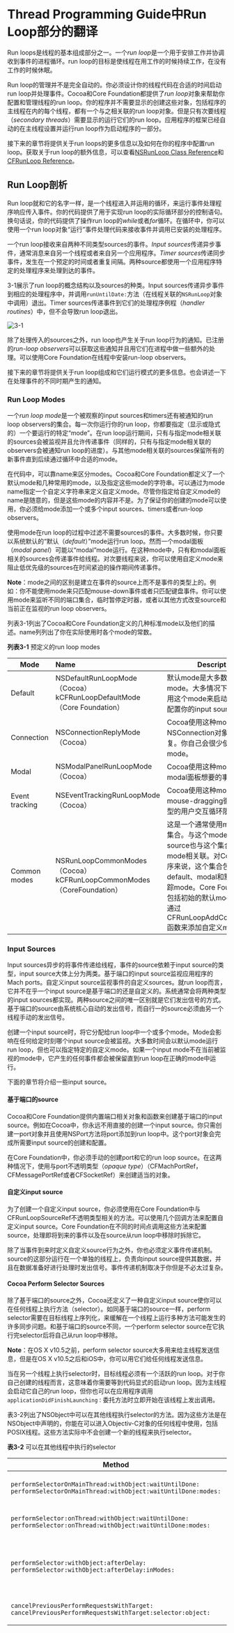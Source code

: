 # Thread Programming Guide中Run Loop部分的翻译

Run loops是线程的基本组成部分之一。一个*run loop*是一个用于安排工作并协调收到事件的进程循环。run loop的目标是使线程在用工作的时候持续工作，在没有工作的时候休眠。

Run loop的管理并不是完全自动的。你必须设计你的线程代码在合适的时间启动run loop并处理事件。Cocoa和Core Foundation都提供了*run loop*对象来帮助你配置和管理线程的run loop。你的程序并不需要显示的创建这些对象，包括程序的主线程在内的每个线程，都有一个与之相关联的run loop对象。但是只有次要线程（*secondary threads*）需要显示的运行它们的run loop。应用程序的框架已经自动的在主线程设置并运行run loop作为启动程序的一部分。

接下来的章节将提供关于run loops的更多信息以及如何在你的程序中配置run loop。获取关于run loop的额外信息，可以查看[NSRunLoop Class Reference](https://developer.apple.com/documentation/foundation/nsrunloop)和[CFRunLoop Reference](https://developer.apple.com/documentation/corefoundation/cfrunloopref?language=objc)。

## Run Loop剖析

Run loop就和它的名字一样，是一个线程进入并运用的循环，来运行事件处理程序响应传入事件。你的代码提供了用于实现run loop的实际循环部分的控制语句。换句话说，你的代码提供了操作run loop的*while*或者*for*循环。在循环中，你可以使用一个run loop对象“运行”事件处理代码来接收事件并调用已安装的处理程序。

一个run loop接收来自两种不同类型sources的事件。*Input sources*传递异步事件，通常消息来自另一个线程或者来自另一个应用程序。*Timer sources*传递同步事件，发生在一个预定的时间或者重复间隔。两种source都使用一个应用程序特定的处理程序来处理到达的事件。

3-1展示了run loop的概念结构以及sources的种类。Input sources传递异步事件到相应的处理程序中，并调用`runUntilDate:`方法（在线程关联的`NSRunLoop`对象中调用）退出。Timer sources传递事件到它们的处理程序例程（*handler routines*）中，但不会导致run loop退出。

![3-1](https://github.com/hecong2735/ThreadingProgrammingGuide/raw/master/img/3-1.jpg)

除了处理传入的sources之外，run loop也产生关于run loop行为的通知。已注册的*run-loop observers*可以获取这些通知并且用它们在进程中做一些额外的处理。可以使用Core Foundation在线程中安装run-loop observers。

接下来的章节将提供关于run loop组成和它们运行模式的更多信息。也会讲述一下在处理事件的不同时期产生的通知。

### Run Loop Modes

一个*run loop mode*是一个被观察的input sources和timers还有被通知的run loop observers的集合。每一次你运行你的run loop，你都要指定（显示或隐式的）一个要运行的特定“mode”。在run loop运行期间，只有与指定mode相关联的sources会被监视并且允许传递事件（同样的，只有与指定mode相关联的observers会被通知run loop的进度）。与其他mode相关联的sources保留所有的新事件直到后续通过循环中合适的mode。

在代码中，可以靠name来区分modes。Cocoa和Core Foundation都定义了一个默认mode和几种常用的mode，以及指定这些mode的字符串。可以通过为mode name指定一个自定义字符串来定义自定义mode。尽管你指定给自定义mode的name是随意的，但是这些mode的内容并不是。为了保证你的创建的mode可以使用，你必须给mode添加一个或多个input sources、timers或者run-loop observers。

使用mode在run loop的过程中过滤不需要sources的事件。大多数时候，你只要以系统默认的“默认（*default*）”mode运行run loop。然而一个modal面板（*modal panel*）可能以“modal”mode运行。在这种mode中，只有和modal面板相关的sources会传递事件给线程。对次要线程来说，你可以使用自定义mode来阻止低优先级的sources在时间紧迫的操作期间传递事件。

**Note**：mode之间的区别是建立在事件的source上而不是事件的类型上的。例如：你不能使用mode来只匹配mouse-down事件或者只匹配键盘事件。你可以使用mode来监听不同的端口集合，临时暂停定时器，或者以其他方式改变source和当前正在监视的run loop observers。

列表3-1列出了Cocoa和Core Foundation定义的几种标准mode以及他们的描述。name列列出了你在实际使用时各个mode的常数。

**列表3-1** 预定义的run loop modes

| Mode           | Name                                     | Description                              |
| -------------- | :--------------------------------------- | ---------------------------------------- |
| Default        | NSDefaultRunLoopMode（Cocoa）<br>kCFRunLoopDefaultMode<br>（Core Foundation） | 默认mode是大多数操作使用的mode。大多情况下，你应该使用这个mode来启动run loop并配置你的input sources |
| Connection     | NSConnectionReplyMode（Cocoa）             | Cocoa使用这种mode与NSConnection对象一起监视回复。你自己会很少使用到这个mode。 |
| Modal          | NSModalPanelRunLoopMode（Cocoa）           | Cocoa使用这种mode来分辨modal面板想要的事件。            |
| Event tracking | NSEventTrackingRunLoopMode（Cocoa）        | Cocoa使用这种mode在mouse-dragging循环和其他类型的用户交互循环限制传入事件 |
| Common modes   | NSRunLoopCommonModes（Cocoa）<br>kCFRunLoopCommonModes<br>（CoreFoundation） | 这是一个通常使用mode的配置集合。与这个mode关联的input source也与这个集合中每一个mode相关联。对Cocoa应用程序来说，这个集合包含了default、modal和默认的事件跟踪mode。Core Foundation仅包括初始的默认mode。你可以通过CFRunLoopAddCommonMode函数来添加自定义mode。 |



### Input Sources

Input sources异步的将事件传递给线程，事件的source依赖于input source的类型，input source大体上分为两类。基于端口的input source监视应用程序的Mach ports。自定义input source监视事件的自定义sources。就run loop而言，它并不在乎一个input source是基于端口的还是自定义的。系统通常会将两种类型的input sources都实现。两种source之间的唯一区别就是它们发出信号的方式。基于端口的source由系统核心自动的发出信号，而自行一的source必须由另一个线程手动的发出信号。

创建一个input source时，将它分配给run loop中一个或多个mode。Mode会影响在任何给定时刻哪个input source会被监视。大多数时间会以默认mode运行run loop，但也可以指定特定的自定义mode。如果一个input mode不在当前被监视的mode中，它产生的任何事件都会被保留直到run loop在正确的mode中运行。

下面的章节将介绍一些input source。

#### 基于端口的source

Cocoa和Core Foundation提供内置端口相关对象和函数来创建基于端口的input source。例如在Cocoa中，你永远不用直接的创建一个input source。你只需创建一port对象并且使用NSPort方法将port添加到run loop中。这个port对象会完成所需要input source的创建和配置。

在Core Foundation中，你必须手动的创建port和它的run loop source。在这两种情况下，使用与port不透明类型（*opaque type*）（CFMachPortRef， CFMessagePortRef或者CFSocketRef）来创建适当的对象。

#### 自定义input source

为了创建一个自定义input source，你必须使用在Core Foundation中与CFRunLoopSourceRef不透明类型相关的方法。可以使用几个回调方法来配置自定义input source。Core Foundation在不同的时间点调用这些方法来配置source，处理即将到来的事件以及在source从run loop中移除时拆除它。

除了当事件到来时定义自定义source行为之外，你也必须定义事件传递机制。source的这部分运行在一个单独的线程上，负责向input source提供其数据，并且在数据准备好进行处理时发出信号。事件传递机制取决于你但是不必太过复杂。

#### Cocoa Perform Selector Sources

除了基于端口的source之外，Cocoa还定义了一种自定义input source使你可以在任何线程上执行方法（selector）。如同基于端口的source一样，perform selector需要在目标线程上序列化，来缓解在一个线程上运行多种方法可能发生的许多同步问题。和基于端口的source不同，一个perform selector source在它执行完selector后将自己从run loop中移除。

**Note**：在OS X v10.5之前，perform selector source大多用来给主线程发送信息，但是在OS X v10.5之后和iOS中，你可以用它们给任何线程发送信息。

当在另一个线程上执行selector时，目标线程必须有一个活跃的run loop。对于你自己创建的线程而言，这意味着你需要等到代码显式的启动run loop。因为主线程会启动它自己的run loop，但你也可以在应用程序调用`applicationDidFinishLaunching：`委托方法时立即开始在该线程上发出调用。

表3-2列出了NSObject中可以在其他线程执行selector的方法。因为这些方法是在NSObject中声明的，你能在可以进入Objectiv-C对象的任何线程中使用，包括POSIX线程。这些方法实际中不会创建一个新的线程来执行selector。

**表3-2** 可以在其他线程中执行的selector

| Method                                   | Description                              |
| ---------------------------------------- | ---------------------------------------- |
| `performSelectorOnMainThread:withObject:waitUntilDone:`<br>`performSelectorOnMainThread:withObject:waitUntilDone:modes:` | 在应用程序的主线程的下个run loop循环中执行指定的selector。这些方法使你可以选择阻止当前线程，直到执行selector。 |
| `performSelector:onThread:withObject:waitUntilDone:`<br>`performSelector:onThread:withObject:waitUntilDone:modes:` | 在拥有NSThread对象的任何线程上执行指定的selector。这些方法使你可以选择阻止当前的线程知道执行完selector。 |
| `performSelector:withObject:afterDelay:`<br>`performSelector:withObject:afterDelay:inModes:` | 经过可选择的一段延迟后在当前线程的下个run loop循环中执行指定的selector。因为这要等到下个run loop循环执行selector， 这些方法提供了从当前执行代码的自动微型延迟。多个排队的selector会按照队列顺序逐个执行。 |
| `cancelPreviousPerformRequestsWithTarget:`<br>`cancelPreviousPerformRequestsWithTarget:selector:object:` | 用`performSelector:withObject:afterDelay`或者`performSelector:withObject:afterDelay:inModes:`方法取消一个送往当前线程的信息。 |



